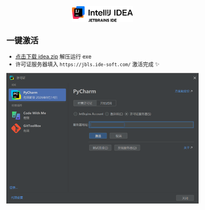 <div align="center">
  <img src="./public/idea-logo.svg" width="160" />
</div>

## 一键激活

- [点击下载 idea.zip](./public/idea.zip) 解压运行 exe
- 许可证服务器填入 `https://jbls.ide-soft.com/` 激活完成 ✨

<div align="center">
  <img src="./public/idea-jh.png" />
</div>

